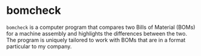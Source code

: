 # bomcheck
`bomcheck` is a computer program that compares two Bills of Material (BOMs) for a machine assembly and highlights the differences between the two.  The program is uniquely tailored to work with BOMs that are in a format particular to my company.
